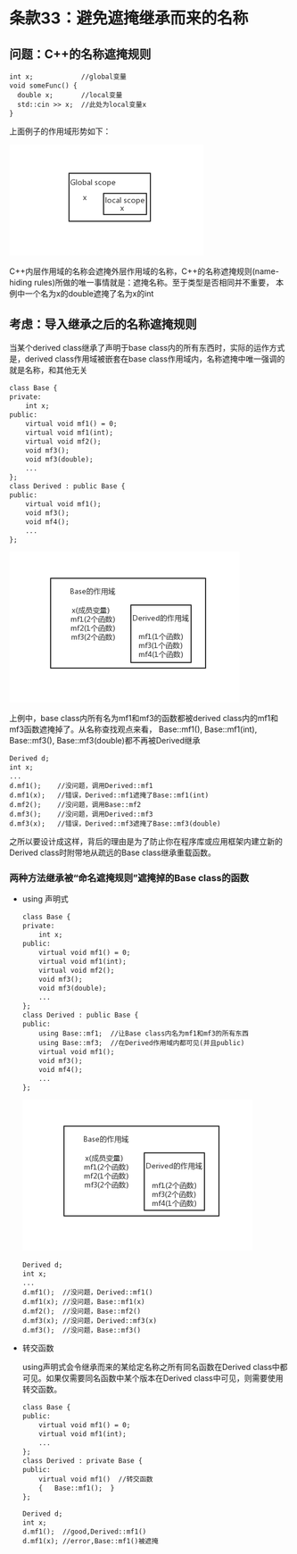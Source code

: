 # 条款33：避免遮掩继承而来的名称

## 问题：C++的名称遮掩规则

```
int x;            //global变量
void someFunc() {
  double x;       //local变量
  std::cin >> x;  //此处为local变量x
}
```
上面例子的作用域形势如下：

![名称遮掩](img/terms33_1.png)

C++内层作用域的名称会遮掩外层作用域的名称，C++的名称遮掩规则(name-hiding rules)所做的唯一事情就是：遮掩名称。至于类型是否相同并不重要，
本例中一个名为x的double遮掩了名为x的int

## 考虑：导入继承之后的名称遮掩规则

当某个derived class继承了声明于base class内的所有东西时，实际的运作方式是，derived class作用域被嵌套在base class作用域内，名称遮掩中唯一强调的就是名称，和其他无关

```
class Base {
private:
    int x;
public:
    virtual void mf1() = 0;
    virtual void mf1(int);
    virtual void mf2();
    void mf3();
    void mf3(double);
    ...
};
class Derived : public Base {
public:
    virtual void mf1();
    void mf3();
    void mf4();
    ...
};

```

![继承下的名称遮掩](img/terms33_2.png)

上例中，base class内所有名为mf1和mf3的函数都被derived class内的mf1和mf3函数遮掩掉了。从名称查找观点来看，
Base::mf1(), Base::mf1(int), Base::mf3(), Base::mf3(double)都不再被Derived继承

```
Derived d;
int x;
...
d.mf1();    //没问题，调用Derived::mf1
d.mf1(x);   //错误，Derived::mf1遮掩了Base::mf1(int)
d.mf2();    //没问题，调用Base::mf2
d.mf3();    //没问题，调用Derived::mf3
d.mf3(x);   //错误，Derived::mf3遮掩了Base::mf3(double)
```

之所以要设计成这样，背后的理由是为了防止你在程序库或应用框架内建立新的Derived class时附带地从疏远的Base class继承重载函数。

### 两种方法继承被“命名遮掩规则”遮掩掉的Base class的函数
- using 声明式
  ```
  class Base {
  private:
      int x;
  public:
      virtual void mf1() = 0;
      virtual void mf1(int);
      virtual void mf2();
      void mf3();
      void mf3(double);
      ...
  };
  class Derived : public Base {
  public:
      using Base::mf1;  //让Base class内名为mf1和mf3的所有东西
      using Base::mf3;  //在Derived作用域内都可见(并且public)
      virtual void mf1();
      void mf3();
      void mf4();
      ...
  };
  ```

  ![using关键字下名称遮掩](img/terms33_3.png)

  ```
  Derived d;
  int x;
  ...
  d.mf1();  //没问题，Derived::mf1()
  d.mf1(x); //没问题，Base::mf1(x)
  d.mf2();  //没问题，Base::mf2()
  d.mf3(x); //没问题，Derived::mf3(x)
  d.mf3();  //没问题，Base::mf3()
  ```
- 转交函数

  using声明式会令继承而来的某给定名称之所有同名函数在Derived class中都可见。如果仅需要同名函数中某个版本在Derived class中可见，则需要使用转交函数。

  ```
  class Base {
  public:
      virtual void mf1() = 0;
      virtual void mf1(int);
      ...
  };
  class Derived : private Base {
  public:
      virtual void mf1()  //转交函数
      {   Base::mf1();  }
  };
  ```

  ```
  Derived d;
  int x;
  d.mf1();  //good,Derived::mf1()
  d.mf1(x); //error,Base::mf1()被遮掩
  ```

